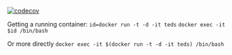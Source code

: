 [![codecov](https://codecov.io/gh/nectar-cs/teds/branch/master/graph/badge.svg)](https://codecov.io/gh/nectar-cs/teds)

Getting a running container:
`id=docker run -t -d -it teds`
`docker exec -it $id /bin/bash`

Or more directly 
`docker exec -it $(docker run -t -d -it teds) /bin/bash`